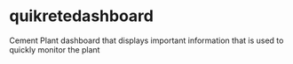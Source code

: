 # quikretedashboard
Cement Plant dashboard that displays important information that is used to quickly monitor the plant 
